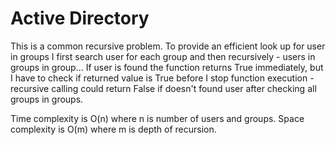 # Active Directory

This is a common recursive problem. To provide an efficient look up for user in groups
I first search user for each group and then recursively - users in groups in group...
If user is found the function returns True immediately, but I have to check if returned value is True
before I stop function execution - recursive calling could return False if doesn't found user
after checking all groups in groups.

Time complexity is O(n) where n is number of users and groups.
Space complexity is O(m) where m is depth of recursion.

